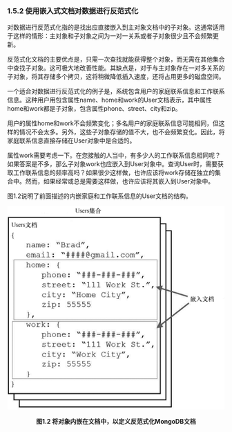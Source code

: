 ### 1.5.2 使用嵌入式文档对数据进行反范式化

对数据进行反范式化指的是找出应直接嵌入到主对象文档中的子对象。这通常适用于这样的情形：主对象和子对象之间为一对一关系或者子对象很少且不会频繁更新。

反范式化文档的主要优点是，只需一次查找就能获得整个对象，而无需在其他集合中查找子对象。这可极大地改善性能。其缺点是，对于与主对象存在一对多关系的子对象，将其存储多个拷贝，这将稍微降低插入速度，还将占用更多的磁盘空间。

一个适合对数据进行反范式化的例子是，系统包含用户的家庭联系信息和工作联系信息。这种用户用包含属性name、home和work的User文档表示，其中属性home和work都是子对象，包含属性phone、street、city和zip。

用户的属性home和work不会频繁变化；多名用户的家庭联系信息可能相同，但这样的情况不会太多。另外，这些子对象存储的值不大，也不会频繁变化。因此，将家庭联系信息直接存储在User对象中是合适的。

属性work需要考虑一下。在您接触的人当中，有多少人的工作联系信息相同呢？如果答案是不多，那么子对象work也应嵌入到User对象中。查询User时，需要获取工作联系信息的频率高吗？如果很少这样做，也许应该将work存储在独立的集合中。然而，如果经常或总是需要这样做，也许应该将其嵌入到User对象中。

图1.2说明了前面描述的内嵌家庭和工作联系信息的User文档的结构。

![2.png](../images/2.png)
<center class="my_markdown"><b class="my_markdown">图1.2 将对象内嵌在文档中，以定义反范式化MongoDB文档</b></center>

